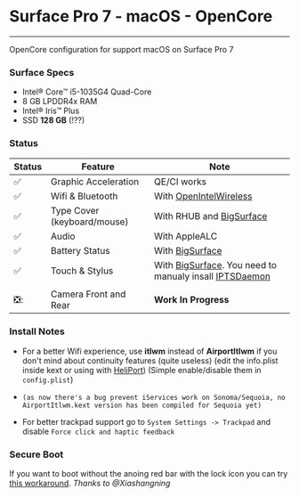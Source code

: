 # Surface Pro 7 - macOS - OpenCore
---
OpenCore configuration for support macOS on Surface Pro 7



### Surface Specs
- Intel® Core™ i5-1035G4 Quad-Core
- 8 GB LPDDR4x RAM
- Intel® Iris™ Plus
- SSD **128 GB** (!??)


### Status
|  Status             |         Feature                 |            Note                      |
|---------------------|---------------------------------|--------------------------------------|
|  :white_check_mark: |  Graphic Acceleration          |  QE/CI works |
|  :white_check_mark: |  Wifi & Bluetooth              |  With [OpenIntelWireless](https://github.com/OpenIntelWireless/itlwm) |
|  :white_check_mark: |  Type Cover  (keyboard/mouse)  |  With RHUB and [BigSurface](https://github.com/Xiashangning/BigSurface)|                             
|  :white_check_mark: |  Audio                         |  With AppleALC   |
|  :white_check_mark: |  Battery Status          |  With [BigSurface](https://github.com/Xiashangning/BigSurface)                 | 
|  :white_check_mark: |  Touch & Stylus          |  With [BigSurface](https://github.com/Xiashangning/BigSurface). You need to manualy insall [IPTSDaemon](https://github.com/Xiashangning/IPTSDaemon)                | 
|                     |                                |                   |
|  ❎: |  Camera Front and Rear        |  **Work In Progress**           | 


### Install Notes
- For a better Wifi experience, use **itlwm** instead of **AirportItlwm** if you don't mind about continuity features (quite useless) (edit the info.plist inside kext or using with [HeliPort](https://github.com/OpenIntelWireless/HeliPort)) (Simple enable/disable them in `config.plist`)

* `(as now there's a bug prevent iServices work on Sonoma/Sequoia, no AirportItlwm.kext version has been compiled for Sequoia yet)`


- For better trackpad support go to `System Settings -> Trackpad` and disable `Force click and haptic feedback`

### Secure Boot
If you want to boot without the anoing red bar with the lock icon you can try [this workaround](https://github.com/badstorm/surface-pro-7-opencore/blob/master/SecureBoot.With.Grub.md). *Thanks to @Xiashangning* 


